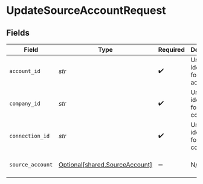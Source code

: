 # UpdateSourceAccountRequest


## Fields

| Field                                                                                                                                                                                                                | Type                                                                                                                                                                                                                 | Required                                                                                                                                                                                                             | Description                                                                                                                                                                                                          | Example                                                                                                                                                                                                              |
| -------------------------------------------------------------------------------------------------------------------------------------------------------------------------------------------------------------------- | -------------------------------------------------------------------------------------------------------------------------------------------------------------------------------------------------------------------- | -------------------------------------------------------------------------------------------------------------------------------------------------------------------------------------------------------------------- | -------------------------------------------------------------------------------------------------------------------------------------------------------------------------------------------------------------------- | -------------------------------------------------------------------------------------------------------------------------------------------------------------------------------------------------------------------- |
| `account_id`                                                                                                                                                                                                         | *str*                                                                                                                                                                                                                | :heavy_check_mark:                                                                                                                                                                                                   | Unique identifier for an account.                                                                                                                                                                                    | 13d946f0-c5d5-42bc-b092-97ece17923ab                                                                                                                                                                                 |
| `company_id`                                                                                                                                                                                                         | *str*                                                                                                                                                                                                                | :heavy_check_mark:                                                                                                                                                                                                   | Unique identifier for a company.                                                                                                                                                                                     | 8a210b68-6988-11ed-a1eb-0242ac120002                                                                                                                                                                                 |
| `connection_id`                                                                                                                                                                                                      | *str*                                                                                                                                                                                                                | :heavy_check_mark:                                                                                                                                                                                                   | Unique identifier for a connection.                                                                                                                                                                                  | 2e9d2c44-f675-40ba-8049-353bfcb5e171                                                                                                                                                                                 |
| `source_account`                                                                                                                                                                                                     | [Optional[shared.SourceAccount]](../../models/shared/sourceaccount.md)                                                                                                                                               | :heavy_minus_sign:                                                                                                                                                                                                   | N/A                                                                                                                                                                                                                  | {"id":"acc-002","accountName":"account-081","sortCode":"123456","accountType":"Credit","accountNumber":"12345670","currency":"GBP","balance":99.99,"modifiedDate":"2023-01-09T14:14:14.1057478Z","status":"pending"} |